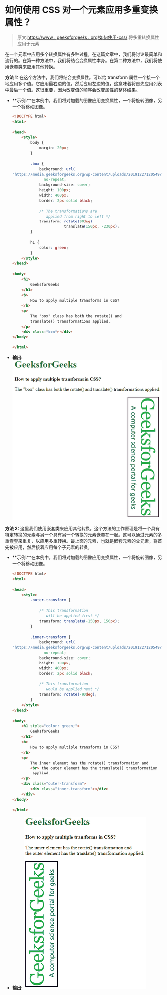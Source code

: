 # 如何使用 CSS 对一个元素应用多重变换属性？

> 原文:[https://www . geeksforgeeks . org/如何使用-css/](https://www.geeksforgeeks.org/how-to-apply-multiple-transform-property-to-an-element-using-css/) 将多重转换属性应用于元素

在一个元素中应用多个转换属性有多种过程。在这篇文章中，我们将讨论最简单和流行的。在第一种方法中，我们将结合变换属性本身。在第二种方法中，我们将使用嵌套类来应用其他转换。

**方法 1:** 在这个方法中，我们将结合变换属性。可以给 transform 属性一个接一个地应用多个值。它应用最右边的值，然后应用左边的值，这意味着将首先应用列表中最后一个值。这很重要，因为改变值的顺序会改变属性的整体结果。

*   **示例:**在本例中，我们将对加载的图像应用变换属性，一个将旋转图像，另一个将移动图像。

    ```html
    <!DOCTYPE html>
    <html>

    <head>
        <style>
            body {
                margin: 20px;
            }

            .box {
                background: url(
    "https://media.geeksforgeeks.org/wp-content/uploads/20191227120549/gfg77.png")
                  no-repeat;
                background-size: cover;
                height: 100px;
                width: 400px;
                border: 2px solid black;

                /* The transformations are 
                   applied from right to left */
                transform: rotate(90deg) 
                           translate(150px, -230px);
            }

            h1 {
                color: green;
            }
        </style>
    </head>

    <body>
        <h1>
            GeeksforGeeks
        </h1>
        <b>
            How to apply multiple transforms in CSS?
        </b>
        <p>
            The "box" class has both the rotate() and
            translate() transformations applied.
        </p>
        <div class="box"></div>
    </body>

    </html>
    ```

*   **输出:**
    ![](img/993d826c5f01051fadc6edd22b7c78f6.png)

**方法 2:** 这里我们使用嵌套类来应用其他转换。这个方法的工作原理是将一个具有特定转换的元素与另一个具有另一个转换的元素嵌套在一起。这可以通过元素的多重嵌套来重复，以应用多重转换。最上面的元素，也就是嵌套元素的父元素，将首先被应用，然后接着应用每个子元素的转换。

*   **示例:**在本例中，我们将对加载的图像应用变换属性，一个将旋转图像，另一个将移动图像。

    ```html
    <!DOCTYPE html>
    <html>

    <head>
        <style>
            .outer-transform {

                /* This transformation
                   will be applied first */
                transform: translate(-150px, 150px);
            }

            .inner-transform {
                background: url(
    "https://media.geeksforgeeks.org/wp-content/uploads/20191227120549/gfg77.png") 
                  no-repeat;
                background-size: cover;
                height: 100px;
                width: 400px;
                border: 2px solid black;

                /* This transformation
                   would be applied next */
                transform: rotate(-90deg);
            }
        </style>
    </head>

    <body>
        <h1 style="color: green;">
            GeeksforGeeks
        </h1>
        <b>
            How to apply multiple transforms in CSS?
        </b>    
        <p>
            The inner element has the rotate() transformation and
            <br> the outer element has the translate() transformation
             applied.
        </p>
        <div class="outer-transform">
            <div class="inner-transform"></div>
        </div>
    </body>

    </html>
    ```

*   **输出:**
    ![](img/b9bc4668ededfa7c277ea555be3b2778.png)